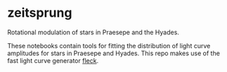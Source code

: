 # zeitsprung

Rotational modulation of stars in Praesepe and the Hyades. 

These notebooks contain tools for fitting the distribution of light curve amplitudes for stars in Praesepe and Hyades. This repo makes use of the fast light curve generator [fleck](https://github.com/bmorris3/fleck).
